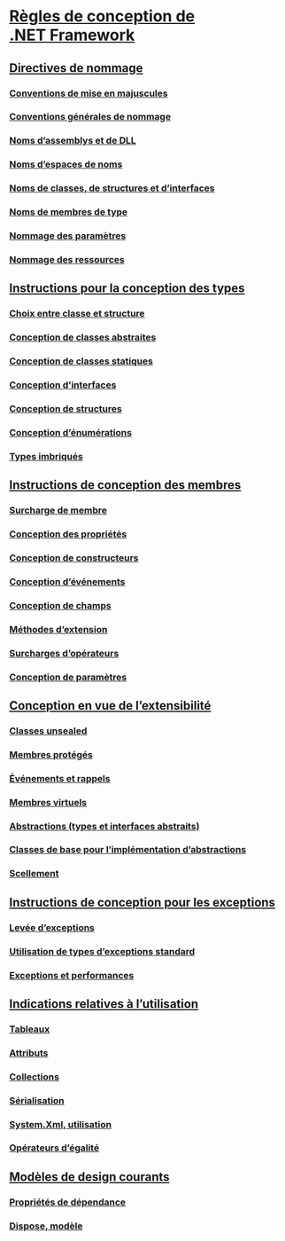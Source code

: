 # [Règles de conception de .NET Framework](index.md)
## [Directives de nommage](naming-guidelines.md)
### [Conventions de mise en majuscules](capitalization-conventions.md)
### [Conventions générales de nommage](general-naming-conventions.md)
### [Noms d’assemblys et de DLL](names-of-assemblies-and-dlls.md)
### [Noms d’espaces de noms](names-of-namespaces.md)
### [Noms de classes, de structures et d’interfaces](names-of-classes-structs-and-interfaces.md)
### [Noms de membres de type](names-of-type-members.md)
### [Nommage des paramètres](naming-parameters.md)
### [Nommage des ressources](naming-resources.md)
## [Instructions pour la conception des types](type.md)
### [Choix entre classe et structure](choosing-between-class-and-struct.md)
### [Conception de classes abstraites](abstract-class.md)
### [Conception de classes statiques](static-class.md)
### [Conception d’interfaces](interface.md)
### [Conception de structures](struct.md)
### [Conception d’énumérations](enum.md)
### [Types imbriqués](nested-types.md)
## [Instructions de conception des membres](member.md)
### [Surcharge de membre](member-overloading.md)
### [Conception des propriétés](property.md)
### [Conception de constructeurs](constructor.md)
### [Conception d’événements](event.md)
### [Conception de champs](field.md)
### [Méthodes d’extension](extension-methods.md)
### [Surcharges d’opérateurs](operator-overloads.md)
### [Conception de paramètres](parameter-design.md)
## [Conception en vue de l’extensibilité](designing-for-extensibility.md)
### [Classes unsealed](unsealed-classes.md)
### [Membres protégés](protected-members.md)
### [Événements et rappels](events-and-callbacks.md)
### [Membres virtuels](virtual-members.md)
### [Abstractions (types et interfaces abstraits)](abstractions-abstract-types-and-interfaces.md)
### [Classes de base pour l’implémentation d’abstractions](base-classes-for-implementing-abstractions.md)
### [Scellement](sealing.md)
## [Instructions de conception pour les exceptions](exceptions.md)
### [Levée d’exceptions](exception-throwing.md)
### [Utilisation de types d’exceptions standard](using-standard-exception-types.md)
### [Exceptions et performances](exceptions-and-performance.md)
## [Indications relatives à l’utilisation](usage-guidelines.md)
### [Tableaux](arrays.md)
### [Attributs](attributes.md)
### [Collections](guidelines-for-collections.md)
### [Sérialisation](serialization.md)
### [System.Xml, utilisation](system-xml-usage.md)
### [Opérateurs d’égalité](equality-operators.md)
## [Modèles de design courants](common-design-patterns.md)
### [Propriétés de dépendance](dependency-properties.md)
### [Dispose, modèle](dispose-pattern.md)
